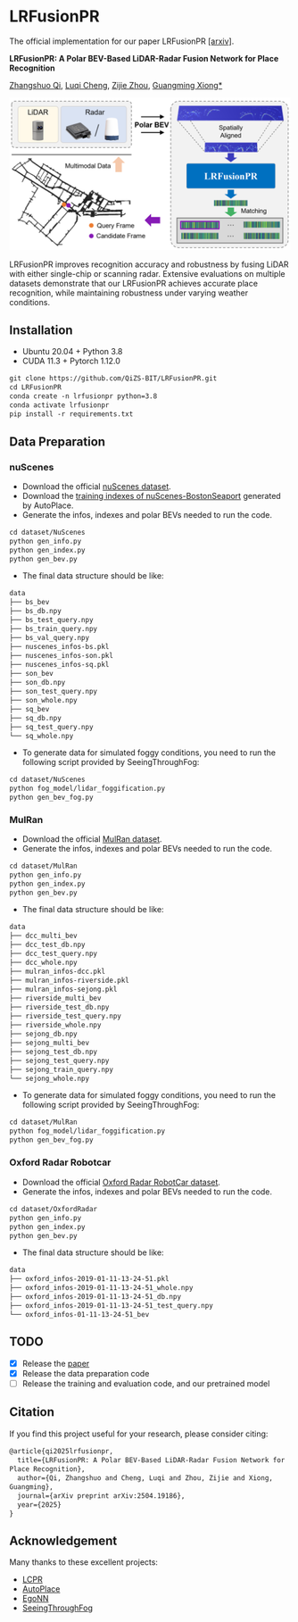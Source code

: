 # LRFusionPR
The official implementation for our paper LRFusionPR [[arxiv]](https://arxiv.org/abs/2504.19186).

**LRFusionPR: A Polar BEV-Based LiDAR-Radar Fusion Network for Place Recognition**

[Zhangshuo Qi](https://github.com/QiZS-BIT), [Luqi Cheng](https://github.com/ChengLuqi), [Zijie Zhou](https://github.com/ZhouZijie77), [Guangming Xiong*](https://ieeexplore.ieee.org/author/37286205000)

![image](https://github.com/QiZS-BIT/LRFusionPR/blob/main/assets/motivation.png)

LRFusionPR improves recognition accuracy and robustness by fusing LiDAR with either single-chip or scanning radar.
Extensive evaluations on multiple datasets demonstrate that our LRFusionPR achieves accurate place recognition, while 
maintaining robustness under varying weather conditions.

## Installation
* Ubuntu 20.04 + Python 3.8
* CUDA 11.3 + Pytorch 1.12.0
```
git clone https://github.com/QiZS-BIT/LRFusionPR.git
cd LRFusionPR
conda create -n lrfusionpr python=3.8
conda activate lrfusionpr
pip install -r requirements.txt
```

## Data Preparation
### nuScenes
* Download the official [nuScenes dataset](https://www.nuscenes.org/nuscenes).
* Download the [training indexes of nuScenes-BostonSeaport](https://drive.google.com/drive/folders/15PHPzwaj3_qNSJHcrVV6brslWH7dOTLJ?usp=sharing) generated by AutoPlace.
* Generate the infos, indexes and polar BEVs needed to run the code.
```
cd dataset/NuScenes
python gen_info.py
python gen_index.py
python gen_bev.py
```
* The final data structure should be like:
```
data
├── bs_bev
├── bs_db.npy
├── bs_test_query.npy
├── bs_train_query.npy
├── bs_val_query.npy
├── nuscenes_infos-bs.pkl
├── nuscenes_infos-son.pkl
├── nuscenes_infos-sq.pkl
├── son_bev
├── son_db.npy
├── son_test_query.npy
├── son_whole.npy
├── sq_bev
├── sq_db.npy
├── sq_test_query.npy
└── sq_whole.npy
```
* To generate data for simulated foggy conditions, you need to run the 
following script provided by SeeingThroughFog:
```
cd dataset/NuScenes
python fog_model/lidar_foggification.py
python gen_bev_fog.py
```

### MulRan
* Download the official [MulRan dataset](https://sites.google.com/view/mulran-pr/dataset).
* Generate the infos, indexes and polar BEVs needed to run the code.
```
cd dataset/MulRan
python gen_info.py
python gen_index.py
python gen_bev.py
```
* The final data structure should be like:
```
data
├── dcc_multi_bev
├── dcc_test_db.npy
├── dcc_test_query.npy
├── dcc_whole.npy
├── mulran_infos-dcc.pkl
├── mulran_infos-riverside.pkl
├── mulran_infos-sejong.pkl
├── riverside_multi_bev
├── riverside_test_db.npy
├── riverside_test_query.npy
├── riverside_whole.npy
├── sejong_db.npy
├── sejong_multi_bev
├── sejong_test_db.npy
├── sejong_test_query.npy
├── sejong_train_query.npy
└── sejong_whole.npy
```
* To generate data for simulated foggy conditions, you need to run the 
following script provided by SeeingThroughFog:
```
cd dataset/MulRan
python fog_model/lidar_foggification.py
python gen_bev_fog.py
```

### Oxford Radar Robotcar
* Download the official [Oxford Radar RobotCar dataset](https://oxford-robotics-institute.github.io/radar-robotcar-dataset/downloads).
* Generate the infos, indexes and polar BEVs needed to run the code.
```
cd dataset/OxfordRadar
python gen_info.py
python gen_index.py
python gen_bev.py
```
* The final data structure should be like:
```
data
├── oxford_infos-2019-01-11-13-24-51.pkl
├── oxford_infos-2019-01-11-13-24-51_whole.npy
├── oxford_infos-2019-01-11-13-24-51_db.npy
├── oxford_infos-2019-01-11-13-24-51_test_query.npy
└── oxford_infos-01-11-13-24-51_bev
```

## TODO
- [X] Release the [paper](https://arxiv.org/abs/2504.19186)
- [X] Release the data preparation code
- [ ] Release the training and evaluation code, and our pretrained model

## Citation
If you find this project useful for your research, please consider citing:
```
@article{qi2025lrfusionpr,
  title={LRFusionPR: A Polar BEV-Based LiDAR-Radar Fusion Network for Place Recognition},
  author={Qi, Zhangshuo and Cheng, Luqi and Zhou, Zijie and Xiong, Guangming},
  journal={arXiv preprint arXiv:2504.19186},
  year={2025}
}
```

## Acknowledgement
Many thanks to these excellent projects:
* [LCPR](https://github.com/ZhouZijie77/LCPR)
* [AutoPlace](https://github.com/ramdrop/autoplace)
* [EgoNN](https://github.com/jac99/Egonn)
* [SeeingThroughFog](https://github.com/princeton-computational-imaging/SeeingThroughFog)
